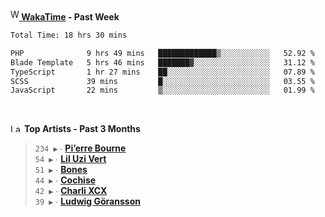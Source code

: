 <img src="https://github.com/dxnter/dxnter/assets/17434202/67b21fa4-d36d-46f9-9dec-f23d976b00ef" alt="WakaTime Logo" width="14" height="18"/><a href="https://wakatime.com/@dxnter" target="_blank"><strong> WakaTime</strong></a><strong> - Past Week</strong>

<!--START_SECTION:waka-->

```txt
Total Time: 18 hrs 30 mins

PHP              9 hrs 49 mins   █████████████▒░░░░░░░░░░░   52.92 %
Blade Template   5 hrs 46 mins   ███████▓░░░░░░░░░░░░░░░░░   31.12 %
TypeScript       1 hr 27 mins    ██░░░░░░░░░░░░░░░░░░░░░░░   07.89 %
SCSS             39 mins         █░░░░░░░░░░░░░░░░░░░░░░░░   03.55 %
JavaScript       22 mins         ▒░░░░░░░░░░░░░░░░░░░░░░░░   01.99 %
```

<!--END_SECTION:waka-->

<br/>

<!--START_LASTFM_ARTISTS:{"period": "3month", "rows": 6}-->
<a href="https://last.fm" target="_blank"><img src="https://user-images.githubusercontent.com/17434202/215290617-e793598d-d7c9-428f-9975-156db1ba89cc.svg" alt="Last.fm Logo" width="18" height="13"/></a> **Top Artists - Past 3 Months**

> `234 ▶️` ∙ **[Pi’erre Bourne](https://www.last.fm/music/Pi%E2%80%99erre+Bourne)**<br/>
> `54 ▶️` ∙ **[Lil Uzi Vert](https://www.last.fm/music/Lil+Uzi+Vert)**<br/>
> `51 ▶️` ∙ **[Bones](https://www.last.fm/music/Bones)**<br/>
> `44 ▶️` ∙ **[Cochise](https://www.last.fm/music/Cochise)**<br/>
> `42 ▶️` ∙ **[Charli XCX](https://www.last.fm/music/Charli+XCX)**<br/>
> `39 ▶️` ∙ **[Ludwig Göransson](https://www.last.fm/music/Ludwig+G%C3%B6ransson)**<br/>
<!--END_LASTFM_ARTISTS-->
